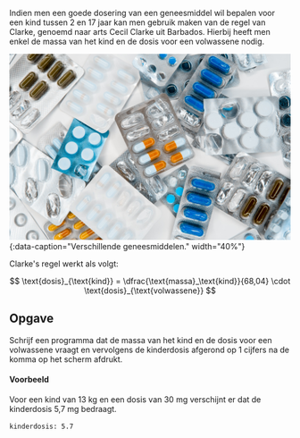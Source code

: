 Indien men een goede dosering van een geneesmiddel wil bepalen voor een kind tussen 2 en 17 jaar kan men gebruik maken van de regel van Clarke, genoemd naar arts Cecil Clarke uit Barbados. Hierbij heeft men enkel de massa van het kind en de dosis voor een volwassene nodig.

![Verschillende geneesmiddelen.](media/roberto-sorin-RS0-h_pyByk-unsplash.jpg "Foto door Roberto Sorin op Unsplash."){:data-caption="Verschillende geneesmiddelen." width="40%"}

Clarke's regel werkt als volgt:

$$
    \text{dosis}_{\text{kind}} = \dfrac{\text{massa}_\text{kind}}{68,04} \cdot \text{dosis}_{\text{volwassene}}
$$

## Opgave
Schrijf een programma dat de massa van het kind en de dosis voor een volwassene vraagt en vervolgens de kinderdosis afgerond op 1 cijfers na de komma op het scherm afdrukt.

#### Voorbeeld
Voor een kind van 13 kg en een dosis van 30 mg verschijnt er dat de kinderdosis 5,7 mg bedraagt.
```
kinderdosis: 5.7
```